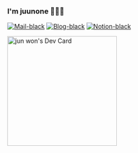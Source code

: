 ### I'm juunone 🙋🏻‍♂️

[![Mail-black](https://user-images.githubusercontent.com/35126809/123892913-6784a480-d996-11eb-875a-efe532a810c6.png)](mailto:juunone@gmail.com) [![Blog-black](https://user-images.githubusercontent.com/35126809/123892787-33a97f00-d996-11eb-85c1-ac8c74a7bd91.png)](https://juunone.netlify.app/) [![Notion-black](https://user-images.githubusercontent.com/35126809/123892334-5b4c1780-d995-11eb-8d84-621cb7610d13.png)](https://www.notion.so/juunone/17b9cadd221e4d58921c7a5662f093a4?v=004925ec493948a1bc529e1e4e25515e)

<a href="https://app.daily.dev/juunone"><img src="https://api.daily.dev/devcards/9c257a02ba7443e38b972212b653e487.png?r=bzl" width="250" alt="jun won's Dev Card"/></a>
